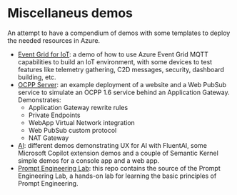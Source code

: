 # Miscellaneus demos

An attempt to have a compendium of demos with some templates to deploy the needed resources in Azure.

* [Event Grid for IoT](./eventgrid/README.md): a demo of how to use Azure Event Grid MQTT capabilities to build an IoT environment, with some devices to test features like telemetry gathering, C2D messages, security, dashboard building, etc.
* [OCPP Server](./ocpp-server/README.md): an example deployment of a website and a Web PubSub service to simulate an OCPP 1.6 service behind an Application Gateway. Demonstrates:
  * Application Gateway rewrite rules
  * Private Endpoints
  * WebApp Virtual Network integration
  * Web PubSub custom protocol
  * NAT Gateway
* [AI](./ai/): different demos demonstrating UX for AI with FluentAI, some Microsoft Copilot extension demos and a couple of Semantic Kernel simple demos for a console app and a web app.
* [Prompt Engineering Lab](https://jmservera.github.io/miscdemos/prompt-engineering): this repo contains the source of the Prompt Engineering Lab, a hands-on lab for learning the basic principles of Prompt Engineering.
